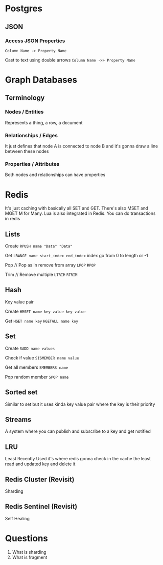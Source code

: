 # Postgres

## JSON

### Access JSON Properties

`Column Name -> Property Name`

Cast to text using double arrows
`Column Name ->> Property Name`

# Graph Databases

## Terminology

### Nodes / Entities

Represents a thing, a row, a document

### Relationships / Edges

It just defines that node A is connected to node B and it's gonna draw a line
between these nodes

### Properties / Attributes

Both nodes and relationships can have properties

# Redis

It's just caching with basically all SET and GET. There's also MSET and MGET
M for Many. Lua is also integrated in Redis. You can do transactions in redis

## Lists

Create
`RPUSH name "Data" "Data"`

Get
`LRANGE name start_index end_index`
index go from 0 to length or -1

Pop // Pop as in remove from array
`LPOP`
`RPOP`

Trim // Remove multiple
`LTRIM`
`RTRIM`

## Hash

Key value pair

Create
`HMSET name key value key value`

Get
`HGET name key`
`HGETALL name key`

## Set

Create
`SADD name values`

Check if value
`SISMEMBER name value`

Get all members
`SMEMBERS name`

Pop random member
`SPOP name`

## Sorted set

Similar to set but it uses kinda key value pair where the key is their priority

## Streams

A system where you can publish and subscribe to a key and get notified

## LRU

Least Recently Used it's where redis gonna check in the cache the least read and
updated key and delete it

## Redis Cluster (Revisit)

Sharding

## Redis Sentinel (Revisit)

Self Healing

# Questions

1. What is sharding
2. What is fragment
